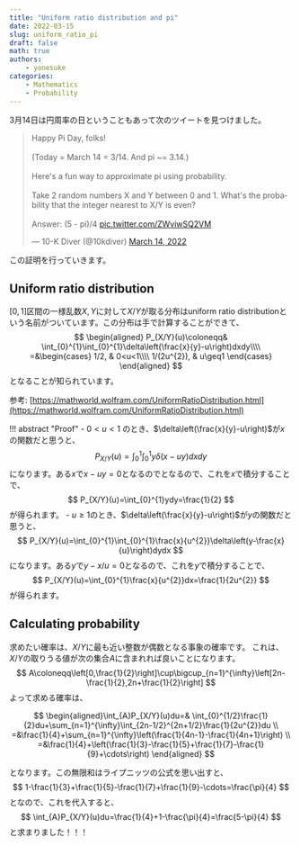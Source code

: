 ```yaml
---
title: "Uniform ratio distribution and pi"
date: 2022-03-15
slug: uniform_ratio_pi
draft: false
math: true
authors:
    - yonesuke
categories:
    - Mathematics
    - Probability
---
```


3月14日は円周率の日ということもあって次のツイートを見つけました。

<blockquote class="twitter-tweet"><p lang="en" dir="ltr">Happy Pi Day, folks!<br><br>(Today = March 14 = 3/14. And pi ~= 3.14.)<br><br>Here&#39;s a fun way to approximate pi using probability.<br><br>Take 2 random numbers X and Y between 0 and 1. What&#39;s the probability that the integer nearest to X/Y is even?<br><br>Answer: (5 - pi)/4 <a href="https://t.co/ZWviwSQ2VM">pic.twitter.com/ZWviwSQ2VM</a></p>&mdash; 10-K Diver (@10kdiver) <a href="https://twitter.com/10kdiver/status/1503307755976765443?ref_src=twsrc%5Etfw">March 14, 2022</a></blockquote> <script async src="https://platform.twitter.com/widgets.js" charset="utf-8"></script>

この証明を行っていきます。

<!-- more -->

## Uniform ratio distribution
$[0,1]$区間の一様乱数$X,Y$に対して$X/Y$が取る分布はuniform ratio distributionという名前がついています。この分布は手で計算することができて、
$$
\begin{aligned}
P_{X/Y}(u)\coloneqq& \int_{0}^{1}\int_{0}^{1}\delta\left(\frac{x}{y}-u\right)dxdy\\\\
=&\begin{cases}
1/2, & 0<u<1\\\\
1/(2u^{2}), & u\geq1
\end{cases}
\end{aligned}
$$
となることが知られています。

参考: [https://mathworld.wolfram.com/UniformRatioDistribution.html](https://mathworld.wolfram.com/UniformRatioDistribution.html)

!!! abstract "Proof"
    - $0<u<1$ のとき、$\delta\left(\frac{x}{y}-u\right)$が$x$の関数だと思うと、
    $$
    P_{X/Y}(u)=\int_{0}^{1}\int_{0}^{1}y\delta(x-uy)dxdy
    $$
    になります。ある$x$で$x-uy=0$となるのでとなるので、これを$x$で積分することで、
    $$
    P_{X/Y}(u)=\int_{0}^{1}ydy=\frac{1}{2}
    $$
    が得られます。
    - $u\geq1$のとき、$\delta\left(\frac{x}{y}-u\right)$が$y$の関数だと思うと、
    $$
    P_{X/Y}(u)=\int_{0}^{1}\int_{0}^{1}\frac{x}{u^{2}}\delta\left(y-\frac{x}{u}\right)dydx
    $$
    になります。ある$y$で$y-x/u=0$となるので、これを$y$で積分することで、
    $$
    P_{X/Y}(u)=\int_{0}^{1}\frac{x}{u^{2}}dx=\frac{1}{2u^{2}}
    $$
    が得られます。

## Calculating probability
求めたい確率は、$X/Y$に最も近い整数が偶数となる事象の確率です。
これは、$X/Y$の取りうる値が次の集合$A$に含まれれば良いことになります。
$$
A\coloneqq\left[0,\frac{1}{2}\right]\cup\bigcup_{n=1}^{\infty}\left[2n-\frac{1}{2},2n+\frac{1}{2}\right]
$$
よって求める確率は、

$$
\begin{aligned}\int_{A}P_{X/Y}(u)du=&
\int_{0}^{1/2}\frac{1}{2}du+\sum_{n=1}^{\infty}\int_{2n-1/2}^{2n+1/2}\frac{1}{2u^{2}}du \\
=&\frac{1}{4}+\sum_{n=1}^{\infty}\left(\frac{1}{4n-1}-\frac{1}{4n+1}\right) \\
=&\frac{1}{4}+\left(\frac{1}{3}-\frac{1}{5}+\frac{1}{7}-\frac{1}{9}+\cdots\right)
\end{aligned}
$$

となります。この無限和はライプニッツの公式を思い出すと、
$$
1-\frac{1}{3}+\frac{1}{5}-\frac{1}{7}+\frac{1}{9}-\cdots=\frac{\pi}{4}
$$
となので、これを代入すると、
$$
\int_{A}P_{X/Y}(u)du=\frac{1}{4}+1-\frac{\pi}{4}=\frac{5-\pi}{4}
$$
と求まりました！！！
